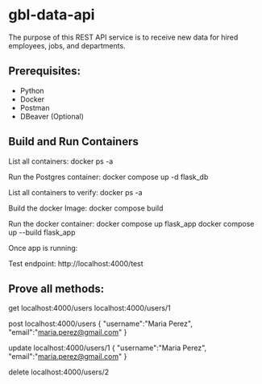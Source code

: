 # gbl-data-api
The purpose of this REST API service is to receive new data for hired employees, jobs, and departments.


## Prerequisites:
- Python
- Docker
- Postman 
- DBeaver (Optional)

## Build and Run Containers
List all containers:
docker ps -a

Run the Postgres container:
docker compose up -d flask_db

List all containers to verify:
docker ps -a

Build the docker Image:
docker compose build

Run the docker container:
docker compose up flask_app
docker compose up --build flask_app

Once app is running:

Test endpoint:
http://localhost:4000/test

## Prove all methods:

get
localhost:4000/users
localhost:4000/users/1

post
localhost:4000/users
{
    "username":"Maria Perez",
    "email":"maria.perez@gmail.com"
}

update
localhost:4000/users/1
{
    "username":"Maria Perez",
    "email":"maria.perez@gmail.com"
}

delete
localhost:4000/users/2